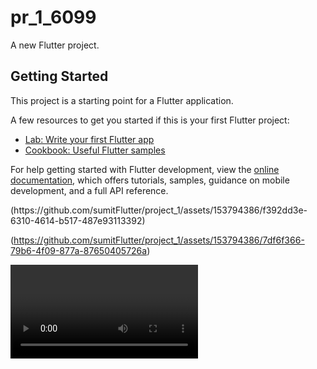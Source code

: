 # pr_1_6099

A new Flutter project.

## Getting Started

This project is a starting point for a Flutter application.

A few resources to get you started if this is your first Flutter project:

- [Lab: Write your first Flutter app](https://docs.flutter.dev/get-started/codelab)
- [Cookbook: Useful Flutter samples](https://docs.flutter.dev/cookbook)

For help getting started with Flutter development, view the
[online documentation](https://docs.flutter.dev/), which offers tutorials,
samples, guidance on mobile development, and a full API reference.
<p>
  (https://github.com/sumitFlutter/project_1/assets/153794386/f392dd3e-6310-4614-b517-487e93113392)
      
(https://github.com/sumitFlutter/project_1/assets/153794386/7df6f366-79b6-4f09-877a-87650405726a)


  <video>
  

https://github.com/sumitFlutter/project_1/assets/153794386/7452eb92-9252-47ae-806e-9b318c8252f2
  </video>
</p>
